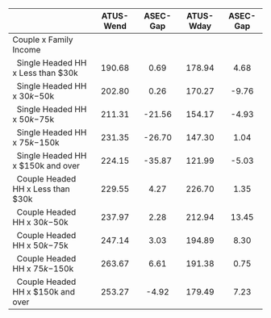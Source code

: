 
|                      |    ATUS-Wend |     ASEC-Gap |    ATUS-Wday |     ASEC-Gap |
| -------------------- | :----------: | :----------: | :----------: | :----------: |
| Couple x Family Income |              |              |              |              |
| &nbsp;&nbsp;Single Headed HH x Less than $30k |       190.68 |         0.69 |       178.94 |         4.68 |
| &nbsp;&nbsp;Single Headed HH x $30k-$50k |       202.80 |         0.26 |       170.27 |        -9.76 |
| &nbsp;&nbsp;Single Headed HH x $50k-$75k |       211.31 |       -21.56 |       154.17 |        -4.93 |
| &nbsp;&nbsp;Single Headed HH x $75k-$150k |       231.35 |       -26.70 |       147.30 |         1.04 |
| &nbsp;&nbsp;Single Headed HH x $150k and over |       224.15 |       -35.87 |       121.99 |        -5.03 |
| &nbsp;&nbsp;Couple Headed HH x Less than $30k |       229.55 |         4.27 |       226.70 |         1.35 |
| &nbsp;&nbsp;Couple Headed HH x $30k-$50k |       237.97 |         2.28 |       212.94 |        13.45 |
| &nbsp;&nbsp;Couple Headed HH x $50k-$75k |       247.14 |         3.03 |       194.89 |         8.30 |
| &nbsp;&nbsp;Couple Headed HH x $75k-$150k |       263.67 |         6.61 |       191.38 |         0.75 |
| &nbsp;&nbsp;Couple Headed HH x $150k and over |       253.27 |        -4.92 |       179.49 |         7.23 |

